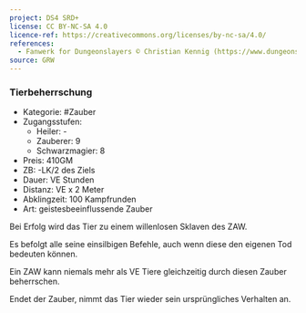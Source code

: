 ```yaml
---
project: DS4 SRD+
license: CC BY-NC-SA 4.0
licence-ref: https://creativecommons.org/licenses/by-nc-sa/4.0/
references: 
  - Fanwerk for Dungeonslayers © Christian Kennig (https://www.dungeonslayers.net/)
source: GRW
---
```


### Tierbeherrschung

- Kategorie: #Zauber
- Zugangsstufen:
  - Heiler: -
  - Zauberer: 9
  - Schwarzmagier: 8
- Preis: 410GM
- ZB: -LK/2 des Ziels
- Dauer: VE Stunden
- Distanz: VE x 2 Meter
- Abklingzeit: 100 Kampfrunden
- Art: geistesbeeinflussende Zauber

Bei Erfolg wird das Tier zu einem willenlosen Sklaven des ZAW.

Es befolgt alle seine einsilbigen Befehle, auch wenn diese den eigenen Tod bedeuten können.

Ein ZAW kann niemals mehr als VE Tiere gleichzeitig durch diesen Zauber beherrschen.

Endet der Zauber, nimmt das Tier wieder sein ursprüngliches Verhalten an.

